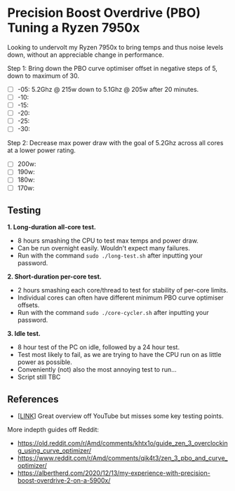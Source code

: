 # Precision Boost Overdrive (PBO) Tuning a Ryzen 7950x

Looking to undervolt my Ryzen 7950x to bring temps and thus noise levels down, without an appreciable change in performance.

Step 1: Bring down the PBO curve optimiser offset in negative steps of 5, down to maximum of 30.

- [ ] -05: 5.2Ghz @ 215w down to 5.1Ghz @ 205w after 20 minutes.
- [ ] -10: 
- [ ] -15: 
- [ ] -20: 
- [ ] -25: 
- [ ] -30: 

Step 2: Decrease max power draw with the goal of 5.2Ghz across all cores at a lower power rating.

- [ ] 200w:
- [ ] 190w:
- [ ] 180w:
- [ ] 170w:

##  Testing

**1. Long-duration all-core test.**
- 8 hours smashing the CPU to test max temps and power draw.
- Can be run overnight easily. Wouldn't expect many failures.
- Run with the command `sudo ./long-test.sh` after inputting your password.

**2. Short-duration per-core test.**
- 2 hours smashing each core/thread to test for stability of per-core limits.
- Individual cores can often have different minimum PBO curve optimiser offsets.
- Run with the command `sudo ./core-cycler.sh` after inputting your password.

**3. Idle test.**
- 8 hour test of the PC on idle, followed by a 24 hour test.
- Test most likely to fail, as we are trying to have the CPU run on as little power as possible.
- Conveniently (not) also the most annoying test to run...
- Script still TBC

## References

- [[LINK](https://youtu.be/FaOYYHNGlLs?si=Cqt74Y2H7eYsW2zM)] Great overview off YouTube but misses some key testing points.

More indepth guides off Reddit:
- https://old.reddit.com/r/Amd/comments/khtx1o/guide_zen_3_overclocking_using_curve_optimizer/
- https://www.reddit.com/r/Amd/comments/qik4t3/zen_3_pbo_and_curve_optimizer/
- https://albertherd.com/2020/12/13/my-experience-with-precision-boost-overdrive-2-on-a-5900x/
